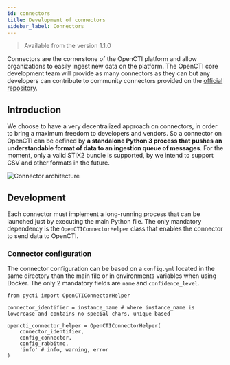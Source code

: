 ```yaml
---
id: connectors
title: Development of connectors
sidebar_label: Connectors
---
```


> Available from the version 1.1.0

Connectors are the cornerstone of the OpenCTI platform and allow organizations to easily ingest new data on the platform. The OpenCTI core development team will provide as many connectors as they can but any developers can contribute to community connectors provided on the [official repository](https://github.com/OpenCTI-Platform/connectors).

## Introduction

We choose to have a very decentralized approach on connectors, in order to bring a maximum freedom to developers and vendors. So a connector on OpenCTI can be defined by **a standalone Python 3 process that pushes an understandable format of data to an ingestion queue of messages**. For the moment, only a valid STIX2 bundle is supported, by we intend to support CSV and other formats in the future.

![Connector architecture](assets/development/connector_architecture.png "Connector architecture")

## Development

Each connector must implement a long-running process that can be launched just by executing the main Python file. The only mandatory dependency is the `OpenCTIConnectorHelper` class that enables the connector to send data to OpenCTI.

### Connector configuration

The connector configuration can be based on a `config.yml` located in the same directory than the main file or in environments variables when using Docker. The only 2 mandatory fields are `name` and `confidence_level`. 


```
from pycti import OpenCTIConnectorHelper

connector_identifier = instance_name # where instance_name is lowercase and contains no special chars, unique based 

opencti_connector_helper = OpenCTIConnectorHelper(
	connector_identifier,
    config_connector,
    config_rabbitmq,
    'info' # info, warning, error
)
```